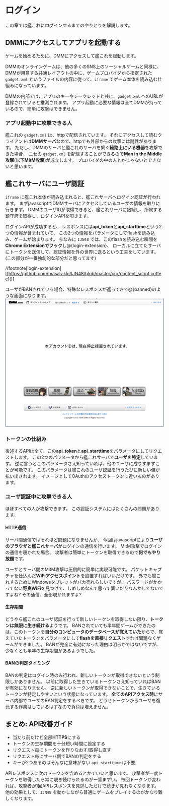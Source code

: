 # ログイン

この章では艦これにログインするまでのやりとりを解説します。

## DMMにアクセスしてアプリを起動する

ゲームを始めるために、DMMにアクセスして艦これを起動します。

DMMのオンラインゲームは、他の多くのSNS上のソーシャルゲームと同様に、
DMMが用意する共通レイアウトの中に、ゲームプロバイダから指定された `gadget.xml` というファイルの内容に従って、`iframe` でゲーム本体を読み込む仕組みになっています。

DMMの内部では、アプリのキーやシークレットと共に、`gadget.xml` へのURLが登録されていると推測されます。
アプリ起動に必要な情報は全てDMMが持っているので、簡単に攻撃はできません。

### アプリ起動中に攻撃できる人

艦これの `gadget.xml` は、httpで配信されています。
それにアクセスして読むクライアントは**DMMサーバ**なので、httpでも外部からの攻撃には耐性があります。
ただし、DMMのサーバと艦これのサーバを繋ぐ**経路上にいる機器**を攻撃できた場合、
ニセの `gadget.xml` を配信することができるので**Man in the Middle 攻撃**(以下**MitM攻撃**)が成立します。
プロバイダの中の人とかじゃないとできないと思います。

## 艦これサーバにユーザ認証

`iframe` に艦これ本体が読み込まれると、艦これサーバへログイン認証が行われます。
まずjavascriptでDMMサーバにアクセスしているユーザの情報を取りに行きます。
DMMのユーザIDが取得できると、艦これサーバに接続し、所属する鎮守府を取得し、ログインAPIを叩きます。

ログインAPIが成功すると、
レスポンスには**api_token**と**api_starttime**という2つの情報が含まれていて、
この2つの情報をパラメータにしてflashを読み込み、ゲームが始まります。
ちなみに `IJN48` では、このflashを読み込む瞬間を**Chrome Extensionでフック**し@<fn>{login-extension}、
ローカルに立てたサーバにトークンを送信して、認証情報を外の世界に送るという工夫をしています。
(この部分が一番独創的な部分だと思ってます)

//footnote[login-extension][[https://github.com/masarakki/IJN48/blob/master/crx/content_script.coffee]()]

ユーザがBANされている場合、特殊なレスポンスが返ってきて@<img>{banned}のような画面になります。
![BAN画面](images/banned.png)

### トークンの仕組み

後述するAPIは全て、この**api_token**と**api_starttime**をパラメータにしてリクエストします。
この2つのパラメータから艦これサーバで**ユーザを特定**しています。
逆に言うとこのパラメータさえ知っていれば、他のユーザに成りすますことが可能です。
このパラメータは艦これのユーザ認証を行うたびに新しい値が払い出されます。
イメージとしてOAuthのアクセストークンに近いものがあります。

### ユーザ認証中に攻撃できる人

ほぼすべての人が攻撃できます。
この認証システムにはたくさんの問題があります。

#### HTTP通信

サーバ間通信ではそれほど問題になりませんが、
今回はjavascriptにより**ユーザのブラウザと艦これサーバ**がログインの通信を行います。
MitM攻撃でログインの通信を覗かれた場合、
攻撃者は簡単にトークンを取得できるので**何でもやり放題**です。

ユーザとサーバ間のMitM攻撃は圧倒的に簡単に実現可能です。
パケットキャプチャを仕込んだ**WiFiアクセスポイント**を設置すればいいだけです。
外でも艦これするためにWindowsタブレットがバカ売れらしいですが、
パスワードがかかってない**野良WiFi**を見つけて、しめしめなんて思って繋いだりなんかしてないですよね?
その通信、全部覗かれますよ?

#### 生存期間

どうやら艦これのユーザ認証を行って新しいトークンを取得しない限り、**トークンは無限に生き続ける**ようです。
BANされていても半年間ゲームができたのは、このトークンを**自分のコンピュータのデータベースが覚えていた**からで、覚えていたトークンをパラメータにして**flashを直接リクエスト**すれば問題なくゲームができました。
BANが完全に有効になった理由は明らかではないですが、少なくとも半年の生存期間があるようでした。

#### BANの判定タイミング

BANの判定はログイン時のみ行われ、新しいトークンが取得できないという制限しかありません。
以前に取得した生きているトークンさえ知っていればBANが有効になりません。
逆に新しいトークンが取得できないことで、生きているトークンが特定しやすいという状態になっています。
**全てのAPIアクセス時**にサーバ内部でユーザのBAN判定をするべきです。
どうせトークンからユーザを復元する作業はしているはずなので負荷は増えません。

## まとめ: API改善ガイド

- 当たり前だけど全部**HTTPS**にする
- トークンの生存期間を十分短い時間に設定する
- リクエスト毎にトークンを作りなおす/取得し直す
- リクエスト毎にサーバ側でBANの判定をする
- キーが2つあるのはそんなに意味がない `api_starttime` は不要

APIレスポンスに次のトークンを含めるとかでいいと思います。
攻撃者が一度トークンを取得したら常に覗き続けられるのが一番まずい。
毎回トークンが変われば、攻撃者が1回APIレスポンスを見逃しただけで続きが見れなくなります。
他の効果として、`IJN48` を動かしながら普通にゲームをプレイするのがかなり難しくなります。
